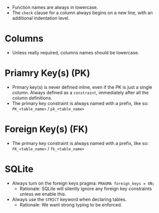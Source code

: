 
- Function names are always in lowercase.
- The `check` clause for a column always begins on a new line, with an additional indentation level.

# Columns
- Unless really required, columns names should be lowercase.

# Priamry Key(s) (PK)
- Primary key(s) is never defined inline, even if the PK is just a single column. Always defined as a `constraint`, immediately after all the column definitions.
- The primary key constraint is always named with a prefix, like so: `PK_<table_name>` / `pk_<table_name>`

# Foreign Key(s) (FK)
- The primary key constraint is always named with a prefix, like so: `FK_<table_name>` / `fk_<table_name>`

# SQLite
- Always turn on the foreign keys pragma: `PRAGMA foreign_keys = ON;`
  - Rationale: SQLite will silently ignore any foreign key constraints unless we enable this.
- Always use the `STRICT` keyword when declaring tables.
  - Rationale: We want strong typing to be enforced.
